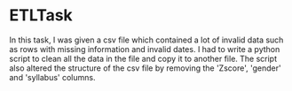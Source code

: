 # ETLTask
In this task, I was given a csv file which contained a lot of invalid data such as rows with missing 
information and invalid dates. I had to write a python script to clean all the data in the file and copy it
to another file. The script also altered the structure of the csv file by removing the 'Zscore', 'gender' 
and 'syllabus' columns. 